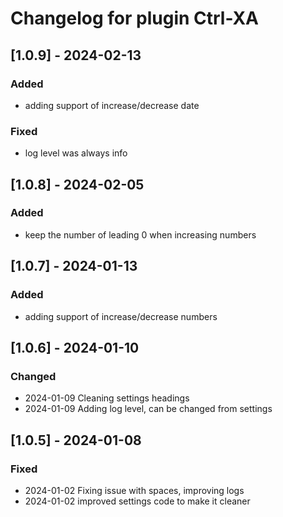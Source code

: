 # Changelog for plugin Ctrl-XA

<!-- vim: set nowrap conceallevel=0: -->
<!-- Disable warning multiple headers with same content MD024-->
<!-- Disable too long line MD013 -->
<!-- markdownlint-disable MD024 MD013 -->

## [1.0.9] - 2024-02-13

### Added

- adding support of increase/decrease date

### Fixed

- log level was always info

## [1.0.8] - 2024-02-05

### Added

- keep the number of leading 0 when increasing numbers

## [1.0.7] - 2024-01-13

### Added

- adding support of increase/decrease numbers

## [1.0.6] - 2024-01-10

### Changed

- 2024-01-09 Cleaning settings headings
- 2024-01-09 Adding log level, can be changed from settings

## [1.0.5] - 2024-01-08

### Fixed

- 2024-01-02 Fixing issue with spaces, improving logs
- 2024-01-02 improved settings code to make it cleaner
